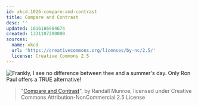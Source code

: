 ```yaml
---
id: xkcd.1026-compare-and-contrast
title: Compare and Contrast
desc: ''
updated: 1616186984674
created: 1331107200000
sources:
  name: xkcd
  url: 'https://creativecommons.org/licenses/by-nc/2.5/'
  license: Creative Commons 2.5
---
```

![Frankly, I see no difference between thee and a summer's day. Only Ron Paul offers a TRUE alternative!](https://imgs.xkcd.com/comics/compare_and_contrast.png)
> "[Compare and Contrast](https://xkcd.com/1026/)", by Randall Munroe, licensed under Creative Commons Attribution-NonCommercial 2.5 License
